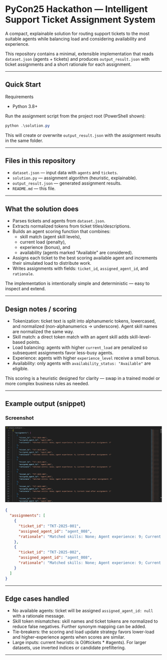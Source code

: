 # PyCon25 Hackathon — Intelligent Support Ticket Assignment System

A compact, explainable solution for routing support tickets to the most suitable agents while balancing load and considering availability and experience.

This repository contains a minimal, extensible implementation that reads `dataset.json` (agents + tickets) and produces `output_result.json` with ticket assignments and a short rationale for each assignment.

---

## Quick Start

Requirements
- Python 3.8+

Run the assignment script from the project root (PowerShell shown):

```powershell
python .\solution.py
```

This will create or overwrite `output_result.json` with the assignment results in the same folder.

---

## Files in this repository

- `dataset.json` — input data with `agents` and `tickets`.
- `solution.py` — assignment algorithm (heuristic, explainable).
- `output_result.json` — generated assignment results.
- `README.md` — this file.

---

## What the solution does

- Parses tickets and agents from `dataset.json`.
- Extracts normalized tokens from ticket titles/descriptions.
- Builds an agent scoring function that combines:
  - skill match (agent skill levels),
  - current load (penalty),
  - experience (bonus), and
  - availability (agents marked "Available" are considered).
- Assigns each ticket to the best scoring available agent and increments their simulated load to distribute work.
- Writes assignments with fields: `ticket_id`, `assigned_agent_id`, and `rationale`.

The implementation is intentionally simple and deterministic — easy to inspect and extend.

---

## Design notes / scoring

- Tokenization: ticket text is split into alphanumeric tokens, lowercased, and normalized (non-alphanumerics -> underscore). Agent skill names are normalized the same way.
- Skill match: a direct token match with an agent skill adds skill-level-based points.
- Load balancing: agents with higher `current_load` are penalized so subsequent assignments favor less-busy agents.
- Experience: agents with higher `experience_level` receive a small bonus.
- Availability: only agents with `availability_status: "Available"` are eligible.

This scoring is a heuristic designed for clarity — swap in a trained model or more complex business rules as needed.

---

## Example output (snippet)

### Screenshot
![alt text](image.png)

```json
{
  "assignments": [
    {
      "ticket_id": "TKT-2025-001",
      "assigned_agent_id": "agent_008",
      "rationale": "Matched skills: None; Agent experience: 9; Current load after assignment: 3"
    },
    {
      "ticket_id": "TKT-2025-002",
      "assigned_agent_id": "agent_008",
      "rationale": "Matched skills: None; Agent experience: 9; Current load after assignment: 4"
    }
  ]
}
```

---

## Edge cases handled

- No available agents: ticket will be assigned `assigned_agent_id: null` with a rationale message.
- Skill token mismatches: skill names and ticket tokens are normalized to reduce false negatives. Further synonym mapping can be added.
- Tie-breakers: the scoring and load update strategy favors lower-load and higher-experience agents when scores are similar.
- Large inputs: current heuristic is O(#tickets * #agents). For larger datasets, use inverted indices or candidate prefiltering.

---


